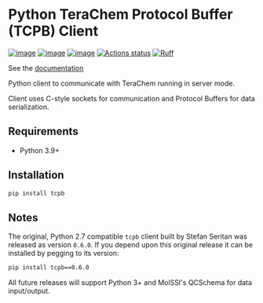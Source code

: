# Python TeraChem Protocol Buffer (TCPB) Client

[![image](https://img.shields.io/pypi/v/tcpb.svg)](https://pypi.python.org/pypi/tcpb)
[![image](https://img.shields.io/pypi/l/tcpb.svg)](https://pypi.python.org/pypi/tcpb)
[![image](https://img.shields.io/pypi/pyversions/tcpb.svg)](https://pypi.python.org/pypi/tcpb)
[![Actions status](https://github.com/mtzgroup/tcpb-client/workflows/Basic%20Code%20Quality/badge.svg)](https://github.com/mtzgroup/tcpb-client/actions)
[![Ruff](https://img.shields.io/endpoint?url=https://raw.githubusercontent.com/charliermarsh/ruff/main/assets/badge/v1.json)](https://github.com/charliermarsh/ruff)

See the [documentation](https://mtzgroup.github.io/tcpb-client/)

Python client to communicate with TeraChem running in server mode.

Client uses C-style sockets for communication and Protocol Buffers for data serialization.

## Requirements

- Python 3.9+

## Installation

```sh
pip install tcpb
```

## Notes

The original, Python 2.7 compatible `tcpb` client built by Stefan Seritan was released as version `0.6.0`. If you depend upon this original release it can be installed by pegging to its version:

```sh
pip install tcpb==0.6.0
```

All future releases will support Python 3+ and MolSSI's QCSchema for data input/output.
